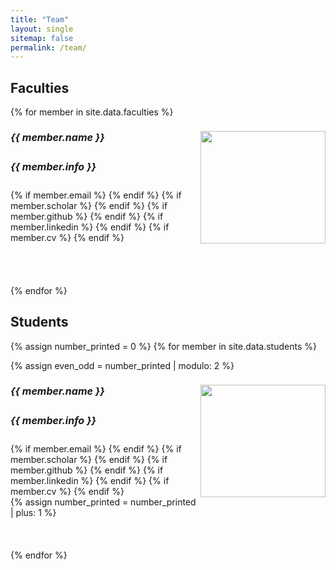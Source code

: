 ```yaml
---
title: "Team"
layout: single
sitemap: false
permalink: /team/
---
```


## Faculties

{% for member in site.data.faculties %}
<div class="jumbotron">
<div class="row">
<div class="col-sm-3">
  <img src="{{ site.url }}{{ site.baseurl }}/assets/images/people/{{ member.photo }}" width="100%" align="right" style="max-width:200px; max-height:180px"/>
</div>
<div class="col-sm-9 col-xs-12">
  <h5 style="font-size:16px;">{{ member.name }}</h5>
  <h5 style="font-size:16px;">{{ member.info }}</h5>
  {% if member.email %}<a href="mailto:{{ member.email }}" target="_blank"><i class="fas fa-envelope-square fa-2x"></i></a> {% endif %}
  {% if member.scholar %} <a href="{{ member.scholar }}" target="_blank"><i class="fas fa-graduation-cap fa-2x"></i></a> {% endif %}
  {% if member.github %} <a href="{{ member.github }}" target="_blank"><i class="fab fa-fw fa-github-square fa-2x"></i></a> {% endif %}
  {% if member.linkedin %} <a href="{{ member.linkedin }}" target="_blank"><i class="fab fa-linkedin fa-2x"></i></a> {% endif %}
  {% if member.cv %} <a href="{{ site.url }}{{ site.baseurl }}/{{ member.cv }}" target="_blank"><i class="fas fa-id-card fa-2x" style="position:relative; left:8px;"></i></a> {% endif %}
</div>
</div>
</div>
<br/>
<br/>
<br/>
<br/>
{% endfor %}


## Students

<div class="jumbotron">

{% assign number_printed = 0 %}
{% for member in site.data.students %}

{% assign even_odd = number_printed | modulo: 2 %}

<div class="row">

<div class="col-sm-1 col-xs-12">
  <img src="{{ site.url }}{{ site.baseurl }}/assets/images/people/{{ member.photo }}" width="100%" align="right" style="max-width:200px; max-height:180px"/>
</div>
<div class="col-sm-4 col-xs-12">
  <h5 style="font-size:16px;">{{ member.name }}</h5>
  <h5 style="font-size:16px;"><i>{{ member.info }}<br></i></h5>
  {% if member.email %}<a href="mailto:{{ member.email }}" target="_blank"><i class="fas fa-envelope-square fa-2x"></i></a> {% endif %}
  {% if member.scholar %} <a href="{{ member.scholar }}" target="_blank"><i class="fas fa-graduation-cap fa-2x"></i></a> {% endif %} 
  {% if member.github %} <a href="{{ member.github }}" target="_blank"><i class="fab fa-fw fa-github-square fa-2x"></i></a> {% endif %} 
  {% if member.linkedin %} <a href="{{ member.linkedin }}" target="_blank"><i class="fab fa-linkedin fa-2x"></i></a> {% endif %}
  {% if member.cv %} <a href="{{ site.url }}{{ site.baseurl }}/{{ member.cv }}" target="_blank"><i class="fas fa-id-card fa-2x" style="position:relative; left:8px;"></i></a> {% endif %} 
</div>
{% assign number_printed = number_printed | plus: 1 %}

</div>
<br/>
<br/>
<br/>
{% endfor %}

</div>

